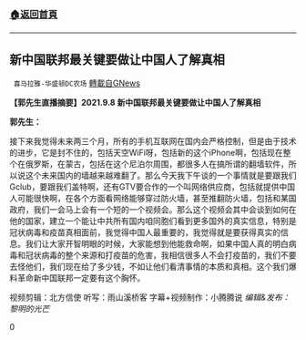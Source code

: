 ###  [:house:返回首頁](https://github.com/ourhimalayas/txt)
---


## 新中国联邦最关键要做让中国人了解真相
` 喜马拉雅-华盛顿DC农场` [轉載自GNews](https://gnews.org/zh-hans/1526255/)

**【郭先生直播摘要】2021.9.8 新中国联邦最关键要做让中国人了解真相**

**郭先生：**

接下来我觉得未来两三个月，所有的手机互联网在国内会严格控制，但是由于技术的进步，它是封不住的，包括天空WiFi呀，包括新的这个iPhone啊，包括现在整个在俄罗斯，在蒙古，包括在这个尼泊尔周围，都很多人在搞所谓的翻墙软件，所以说这个未来国内的墙越来越难翻了。那么今天我下午谈的一个事情就是要跟我们Gclub，要跟我们盖特啊，还有GTV要合作的一个叫网络供应商，包括就提供中国人可能很快啊，在各个方面看网络能够穿过防火墙，甚至推翻防火墙，包括和某国政府，我们一会马上会有一个短的一个视频会。那么这个视频会其中会谈到如何在他的国家，建立一个能让中共所有国内咱同胞们看到更多国外的真实信息，特别是冠状病毒和疫苗真相面前，我觉得中国人最重要的，我觉得就是要获得真实的信息。我们让大家开智明眼的时候，大家能想到他能救命啊，如果中国人真的明白病毒和冠状病毒的整个来源和打疫苗的危害，我相信很多人不会打疫苗的，我们不要去怪他们，我们现在给了多少钱，不如让他们看清事情的本质和真相。这个我们爆料革命新中国联邦一定要有这个胸怀。

视频剪辑：北方信使
听写：雨山溪桥客
字幕+视频制作：小腾腾说
*编辑&发布：黎明的光芒*

0
